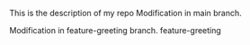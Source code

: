 This is the description of my repo
Modification in main branch.

Modification in feature-greeting branch.
feature-greeting
